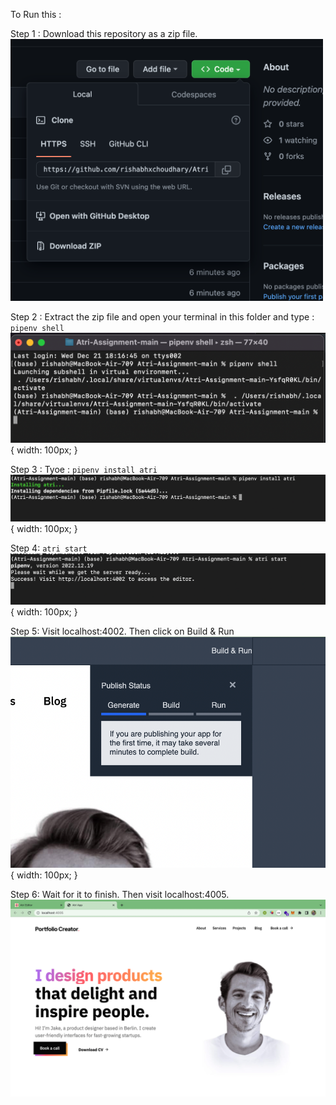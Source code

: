To Run this : 

Step 1 : Download this repository as a zip file.
<img src="https://github.com/rishabhxchoudhary/Atri-Assignment/blob/main/Readme/1.png?raw=true" alt="drawing" width="500"/>

Step 2 : Extract the zip file and open your terminal in this folder and type :
`pipenv shell`
![1.png](https://github.com/rishabhxchoudhary/Atri-Assignment/blob/main/Readme/2.png?raw=true){ width: 100px; }

Step 3 : Tyoe : `pipenv install atri`
![1.png](https://github.com/rishabhxchoudhary/Atri-Assignment/blob/main/Readme/3.png?raw=true){ width: 100px; }

Step 4: `atri start`
![1.png](https://github.com/rishabhxchoudhary/Atri-Assignment/blob/main/Readme/4.png?raw=true){ width: 100px; }

Step 5: Visit localhost:4002. Then click on Build & Run
![1.png](https://github.com/rishabhxchoudhary/Atri-Assignment/blob/main/Readme/5.png?raw=true){ width: 100px; }

Step 6: Wait for it to finish. Then visit localhost:4005.
![1.png](https://github.com/rishabhxchoudhary/Atri-Assignment/blob/main/Readme/6.png?raw=true)
